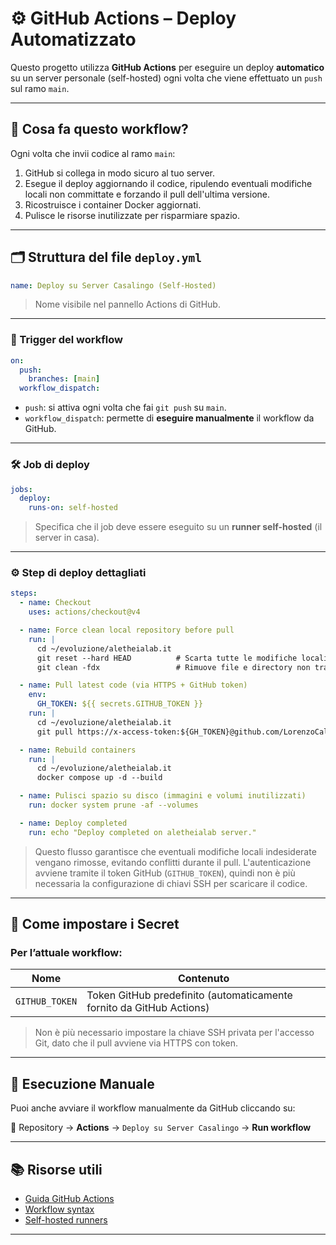 # ⚙️ GitHub Actions – Deploy Automatizzato

Questo progetto utilizza **GitHub Actions** per eseguire un deploy **automatico** su un server personale (self-hosted) ogni volta che viene effettuato un `push` sul ramo `main`.

---

## 🧠 Cosa fa questo workflow?

Ogni volta che invii codice al ramo `main`:

1. GitHub si collega in modo sicuro al tuo server.
2. Esegue il deploy aggiornando il codice, ripulendo eventuali modifiche locali non committate e forzando il pull dell'ultima versione.
3. Ricostruisce i container Docker aggiornati.
4. Pulisce le risorse inutilizzate per risparmiare spazio.

---

## 🗂️ Struttura del file `deploy.yml`

```yaml
name: Deploy su Server Casalingo (Self-Hosted)
```

> Nome visibile nel pannello Actions di GitHub.

---

### 🎯 Trigger del workflow

```yaml
on:
  push:
    branches: [main]
  workflow_dispatch:
```

* `push`: si attiva ogni volta che fai `git push` su `main`.
* `workflow_dispatch`: permette di **eseguire manualmente** il workflow da GitHub.

---

### 🛠️ Job di deploy

```yaml
jobs:
  deploy:
    runs-on: self-hosted
```

> Specifica che il job deve essere eseguito su un **runner self-hosted** (il server in casa).

---

### ⚙️ Step di deploy dettagliati

```yaml
steps:
  - name: Checkout
    uses: actions/checkout@v4

  - name: Force clean local repository before pull
    run: |
      cd ~/evoluzione/aletheialab.it
      git reset --hard HEAD          # Scarta tutte le modifiche locali non committate
      git clean -fdx                 # Rimuove file e directory non tracciati (anche ignorati)

  - name: Pull latest code (via HTTPS + GitHub token)
    env:
      GH_TOKEN: ${{ secrets.GITHUB_TOKEN }}
    run: |
      cd ~/evoluzione/aletheialab.it
      git pull https://x-access-token:${GH_TOKEN}@github.com/LorenzoCalabrese03/aletheialab.it.git main

  - name: Rebuild containers
    run: |
      cd ~/evoluzione/aletheialab.it
      docker compose up -d --build

  - name: Pulisci spazio su disco (immagini e volumi inutilizzati)
    run: docker system prune -af --volumes

  - name: Deploy completed
    run: echo "Deploy completed on aletheialab server."
```

> Questo flusso garantisce che eventuali modifiche locali indesiderate vengano rimosse, evitando conflitti durante il pull.
> L'autenticazione avviene tramite il token GitHub (`GITHUB_TOKEN`), quindi non è più necessaria la configurazione di chiavi SSH per scaricare il codice.

---

## 🔐 Come impostare i Secret

### Per l’attuale workflow:

| Nome           | Contenuto                                                            |
| -------------- | -------------------------------------------------------------------- |
| `GITHUB_TOKEN` | Token GitHub predefinito (automaticamente fornito da GitHub Actions) |

> Non è più necessario impostare la chiave SSH privata per l'accesso Git, dato che il pull avviene via HTTPS con token.

---

## 🔄 Esecuzione Manuale

Puoi anche avviare il workflow manualmente da GitHub cliccando su:

📁 Repository → **Actions** → `Deploy su Server Casalingo` → **Run workflow**

---

## 📚 Risorse utili

* [Guida GitHub Actions](https://docs.github.com/en/actions)
* [Workflow syntax](https://docs.github.com/en/actions/using-workflows/workflow-syntax-for-github-actions)
* [Self-hosted runners](https://docs.github.com/en/actions/hosting-your-own-runners/about-self-hosted-runners)

---
